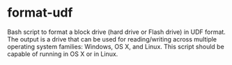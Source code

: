 format-udf
==========

Bash script to format a block drive (hard drive or Flash drive) in UDF format.  The output is a drive that can be used for reading/writing across multiple operating system families:  Windows, OS X, and Linux.  This script should be capable of running in OS X or in Linux.
